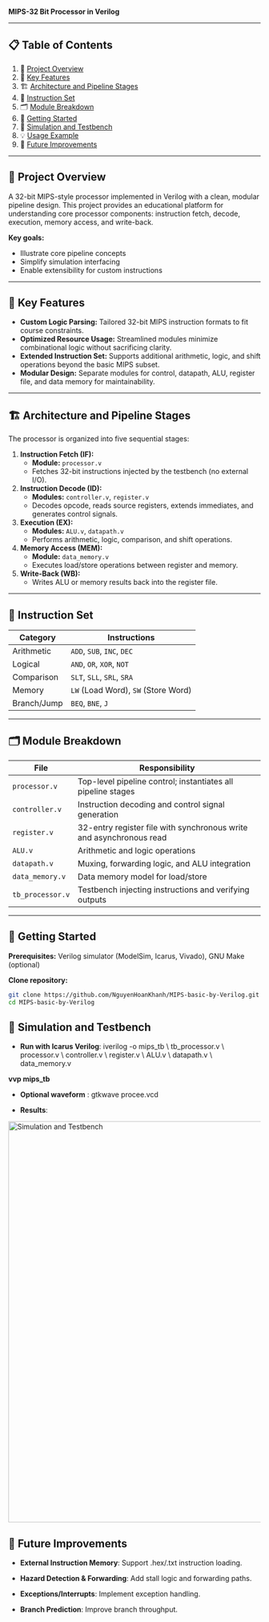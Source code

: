 **MIPS-32 Bit Processor in Verilog**

---

## 📋 Table of Contents

1. 📝 [Project Overview](#project-overview)  
2. 🚀 [Key Features](#key-features)  
3. 🏗️ [Architecture and Pipeline Stages](#architecture-and-pipeline-stages)  
4. 🧮 [Instruction Set](#instruction-set)  
5. 🗂️ [Module Breakdown](#module-breakdown)  
6. 🏁 [Getting Started](#getting-started)  
7. 🔬 [Simulation and Testbench](#simulation-and-testbench)  
8. 💡 [Usage Example](#usage-example)  
9. 🔧 [Future Improvements](#future-improvements)  

---

## 📝 Project Overview
A 32-bit MIPS-style processor implemented in Verilog with a clean, modular pipeline design. This project provides an educational platform for understanding core processor components: instruction fetch, decode, execution, memory access, and write-back.

**Key goals:**
- Illustrate core pipeline concepts  
- Simplify simulation interfacing  
- Enable extensibility for custom instructions  

---

## 🚀 Key Features
- **Custom Logic Parsing:** Tailored 32-bit MIPS instruction formats to fit course constraints.  
- **Optimized Resource Usage:** Streamlined modules minimize combinational logic without sacrificing clarity.  
- **Extended Instruction Set:** Supports additional arithmetic, logic, and shift operations beyond the basic MIPS subset.  
- **Modular Design:** Separate modules for control, datapath, ALU, register file, and data memory for maintainability.  

---

## 🏗️ Architecture and Pipeline Stages
The processor is organized into five sequential stages:

1. **Instruction Fetch (IF):**  
   - **Module:** `processor.v`  
   - Fetches 32-bit instructions injected by the testbench (no external I/O).  
2. **Instruction Decode (ID):**  
   - **Modules:** `controller.v`, `register.v`  
   - Decodes opcode, reads source registers, extends immediates, and generates control signals.  
3. **Execution (EX):**  
   - **Modules:** `ALU.v`, `datapath.v`  
   - Performs arithmetic, logic, comparison, and shift operations.  
4. **Memory Access (MEM):**  
   - **Module:** `data_memory.v`  
   - Executes load/store operations between register and memory.  
5. **Write-Back (WB):**  
   - Writes ALU or memory results back into the register file.  

---

## 🧮 Instruction Set
| Category     | Instructions                                 |
|--------------|----------------------------------------------|
| Arithmetic   | `ADD`, `SUB`, `INC`, `DEC`                   |
| Logical      | `AND`, `OR`, `XOR`, `NOT`                    |
| Comparison   | `SLT`, `SLL`, `SRL`, `SRA`                   |
| Memory       | `LW` (Load Word), `SW` (Store Word)          |
| Branch/Jump  | `BEQ`, `BNE`, `J`                            |

---

## 🗂️ Module Breakdown
| File             | Responsibility                                                      |
|------------------|---------------------------------------------------------------------|
| `processor.v`    | Top-level pipeline control; instantiates all pipeline stages        |
| `controller.v`   | Instruction decoding and control signal generation                  |
| `register.v`     | 32-entry register file with synchronous write and asynchronous read |
| `ALU.v`          | Arithmetic and logic operations                                     |
| `datapath.v`     | Muxing, forwarding logic, and ALU integration                       |
| `data_memory.v`  | Data memory model for load/store                                    |
| `tb_processor.v` | Testbench injecting instructions and verifying outputs              |

---

## 🏁 Getting Started
**Prerequisites:** Verilog simulator (ModelSim, Icarus, Vivado), GNU Make (optional)

**Clone repository:**
```bash
git clone https://github.com/NguyenHoanKhanh/MIPS-basic-by-Verilog.git
cd MIPS-basic-by-Verilog
```
## 🔬 Simulation and Testbench 
- **Run with Icarus Verilog**: iverilog -o mips_tb \ tb_processor.v \ processor.v \ controller.v \ register.v \ ALU.v \ datapath.v \ data_memory.v

**vvp mips_tb**

- **Optional waveform** : gtkwave procee.vcd

- **Results**:

<img src="./assets/mips_result.png.png" width="800" alt="Simulation and Testbench" />

## 🔧 Future Improvements 

- **External Instruction Memory**: Support .hex/.txt instruction loading.

- **Hazard Detection & Forwarding**: Add stall logic and forwarding paths.

- **Exceptions/Interrupts**: Implement exception handling.

- **Branch Prediction**: Improve branch throughput.
